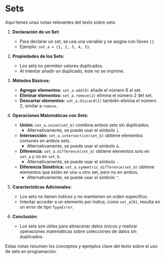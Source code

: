 # Sets

Aquí tienes unas notas relevantes del texto sobre sets:

1. **Declaración de un Set:**
   - Para declarar un set, se usa una variable y se asigna con llaves `{}`.
   - Ejemplo: `set_a = {1, 2, 3, 4, 5}`.

2. **Propiedades de los Sets:**
   - Los sets no permiten valores duplicados.
   - Al intentar añadir un duplicado, éste no se imprime.
   
3. **Métodos Básicos:**
   - **Agregar elementos:** `set_a.add(6)` añade el número 6 al set.
   - **Eliminar elementos:** `set_a.remove(2)` elimina el número 2 del set.
   - **Descartar elementos:** `set_a.discard(2)` también elimina el número 2, similar a `remove`.

4. **Operaciones Matemáticas con Sets:**
   - **Unión:** `set_a.union(set_b)` combina ambos sets sin duplicados.
     - Alternativamente, se puede usar el símbolo `|`.
   - **Intersección:** `set_a.intersection(set_b)` obtiene elementos comunes en ambos sets.
     - Alternativamente, se puede usar el símbolo `&`.
   - **Diferencia:** `set_a.difference(set_b)` obtiene elementos solo en `set_a` y no en `set_b`.
     - Alternativamente, se puede usar el símbolo `-`.
   - **Diferencia Simétrica:** `set_a.symmetric_difference(set_b)` obtiene elementos que están en uno u otro set, pero no en ambos.
     - Alternativamente, se puede usar el símbolo `^`.

5. **Características Adicionales:**
   - Los sets no tienen índices y no mantienen un orden específico.
   - Intentar acceder a un elemento por índice, como `set_a[0]`, resulta en un error de tipo `TypeError`.

6. **Conclusión:**
   - Los sets son útiles para almacenar datos únicos y realizar operaciones matemáticas sobre colecciones de datos sin duplicados.

Estas notas resumen los conceptos y ejemplos clave del texto sobre el uso de sets en programación.